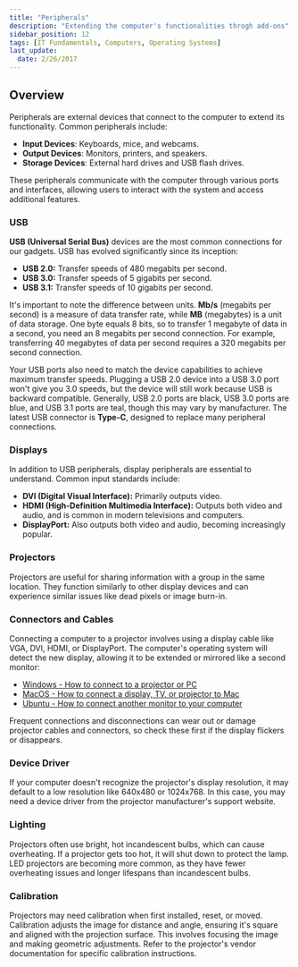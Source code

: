 ```yaml
---
title: "Peripherals"
description: "Extending the computer's functionalities throgh add-ons"
sidebar_position: 12
tags: [IT Fundamentals, Computers, Operating Systems]
last_update:
  date: 2/26/2017
---
```


## Overview 

Peripherals are external devices that connect to the computer to extend its functionality. Common peripherals include:

- **Input Devices**: Keyboards, mice, and webcams.
- **Output Devices**: Monitors, printers, and speakers.
- **Storage Devices**: External hard drives and USB flash drives.

These peripherals communicate with the computer through various ports and interfaces, allowing users to interact with the system and access additional features.


### USB

**USB (Universal Serial Bus)** devices are the most common connections for our gadgets. USB has evolved significantly since its inception:

- **USB 2.0:** Transfer speeds of 480 megabits per second.
- **USB 3.0:** Transfer speeds of 5 gigabits per second.
- **USB 3.1:** Transfer speeds of 10 gigabits per second.

It's important to note the difference between units. **Mb/s** (megabits per second) is a measure of data transfer rate, while **MB** (megabytes) is a unit of data storage. One byte equals 8 bits, so to transfer 1 megabyte of data in a second, you need an 8 megabits per second connection. For example, transferring 40 megabytes of data per second requires a 320 megabits per second connection.

Your USB ports also need to match the device capabilities to achieve maximum transfer speeds. Plugging a USB 2.0 device into a USB 3.0 port won't give you 3.0 speeds, but the device will still work because USB is backward compatible. Generally, USB 2.0 ports are black, USB 3.0 ports are blue, and USB 3.1 ports are teal, though this may vary by manufacturer. The latest USB connector is **Type-C**, designed to replace many peripheral connections.

### Displays

In addition to USB peripherals, display peripherals are essential to understand. Common input standards include:

- **DVI (Digital Visual Interface):** Primarily outputs video.
- **HDMI (High-Definition Multimedia Interface):** Outputs both video and audio, and is common in modern televisions and computers.
- **DisplayPort:** Also outputs both video and audio, becoming increasingly popular.

### Projectors

Projectors are useful for sharing information with a group in the same location. They function similarly to other display devices and can experience similar issues like dead pixels or image burn-in.

### Connectors and Cables

Connecting a computer to a projector involves using a display cable like VGA, DVI, HDMI, or DisplayPort. The computer's operating system will detect the new display, allowing it to be extended or mirrored like a second monitor:

- [Windows - How to connect to a projector or PC](https://support.microsoft.com/help/27911/windows-10-connect-to-a-projector-or-pc)
- [MacOS - How to connect a display, TV, or projector to Mac](https://support.apple.com/guide/mac-help/mchl5fdd37ce/mac)
- [Ubuntu - How to connect another monitor to your computer](https://help.ubuntu.com/stable/ubuntu-help/display-dual-monitors.html)

Frequent connections and disconnections can wear out or damage projector cables and connectors, so check these first if the display flickers or disappears.

### Device Driver

If your computer doesn't recognize the projector's display resolution, it may default to a low resolution like 640x480 or 1024x768. In this case, you may need a device driver from the projector manufacturer's support website.

### Lighting

Projectors often use bright, hot incandescent bulbs, which can cause overheating. If a projector gets too hot, it will shut down to protect the lamp. LED projectors are becoming more common, as they have fewer overheating issues and longer lifespans than incandescent bulbs.

### Calibration

Projectors may need calibration when first installed, reset, or moved. Calibration adjusts the image for distance and angle, ensuring it's square and aligned with the projection surface. This involves focusing the image and making geometric adjustments. Refer to the projector's vendor documentation for specific calibration instructions.

